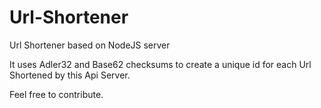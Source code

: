 # Url-Shortener
Url Shortener based on NodeJS server

It uses Adler32 and Base62 checksums to create a unique id for each Url Shortened by this Api Server.

Feel free to contribute.
